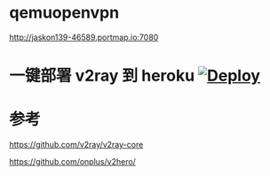 # qemuopenvpn
http://jaskon139-46589.portmap.io:7080


# 一键部署 v2ray 到 heroku  [![Deploy](https://www.herokucdn.com/deploy/button.png)](https://heroku.com/deploy)



# 参考 
https://github.com/v2ray/v2ray-core

https://github.com/onplus/v2hero/
